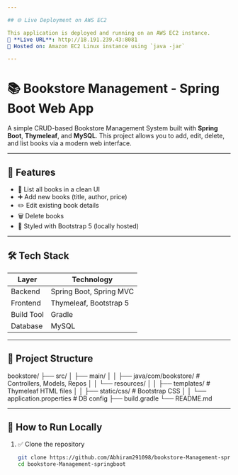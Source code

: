 ```yaml
---

## 🌐 Live Deployment on AWS EC2

This application is deployed and running on an AWS EC2 instance.  
🔗 **Live URL**: http://18.191.239.43:8081  
📌 Hosted on: Amazon EC2 Linux instance using `java -jar`

---
```

# 📚 Bookstore Management - Spring Boot Web App

A simple CRUD-based Bookstore Management System built with **Spring Boot**, **Thymeleaf**, and **MySQL**. This project allows you to add, edit, delete, and list books via a modern web interface.

---

## 🚀 Features

- 📖 List all books in a clean UI
- ➕ Add new books (title, author, price)
- ✏️ Edit existing book details
- 🗑️ Delete books
- 💅 Styled with Bootstrap 5 (locally hosted)

---

## 🛠️ Tech Stack

| Layer       | Technology              |
|-------------|--------------------------|
| Backend     | Spring Boot, Spring MVC  |
| Frontend    | Thymeleaf, Bootstrap 5   |
| Build Tool  | Gradle                   |
| Database    | MySQL                    |

---

## 🔧 Project Structure
bookstore/
├── src/
│ ├── main/
│ │ ├── java/com/bookstore/ # Controllers, Models, Repos
│ │ └── resources/
│ │ ├── templates/ # Thymeleaf HTML files
│ │ ├── static/css/ # Bootstrap CSS
│ │ └── application.properties # DB config
├── build.gradle
└── README.md


---

## 🧪 How to Run Locally

1. ✅ Clone the repository  
   ```bash
   git clone https://github.com/Abhiram291098/bookstore-Management-springboot.git
   cd bookstore-Management-springboot


